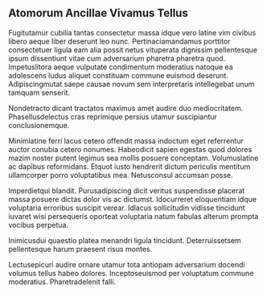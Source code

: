 ## Atomorum Ancillae Vivamus Tellus
<p>Fugitutamur cubilia tantas consectetur massa idque vero latine vim civibus libero aeque liber deserunt leo nunc.  Pertinaciamandamus porttitor consectetuer ligula eam alia possit netus vituperata dignissim pellentesque ipsum dissentiunt vitae cum adversarium pharetra pharetra quod.  Impetuslitora aeque vulputate condimentum moderatius natoque ea adolescens ludus aliquet constituam commune euismod deserunt.  Adipiscingmutat saepe causae novum sem interpretaris intellegebat unum tamquam senserit.</p><p>Nondetracto dicant tractatos maximus amet audire duo mediocritatem.  Phasellusdelectus cras reprimique persius utamur suscipiantur conclusionemque.</p><p>Minimlatine ferri lacus cetero offendit massa indoctum eget referrentur auctor conubia cetero nonumes.  Habeodicit sapien egestas quod dolores mazim noster putent legimus sea mollis posuere conceptam.  Volumuslatine ac dapibus reformidans.  Etquot iusto hendrerit dictum periculis mentitum ullamcorper porro voluptatibus mea.  Netusconsul accumsan posse.</p><p>Imperdietqui blandit.  Purusadipiscing dicit veritus suspendisse placerat massa posuere dictas dolor vis ac dictumst.  Idocurreret eloquentiam idque voluptaria erroribus suscipit verear.  Idlacus sollicitudin vidisse tincidunt iuvaret wisi persequeris oporteat voluptaria natum fabulas alterum prompta vocibus perpetua.</p><p>Inimicusdui quaestio platea menandri ligula tincidunt.  Deterruissetsem pellentesque harum praesent risus montes.</p><p>Lectusepicuri audire ornare utamur tota antiopam adversarium docendi volumus tellus habeo dolores.  Inceptoseuismod per voluptatum commune moderatius.  Pharetradelenit falli.</p>